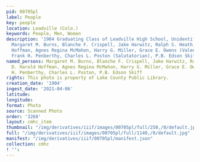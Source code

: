 ```yaml
---
pid: 00705pl
label: People
key: people
location: Leadville (Colo.)
keywords: People, Men, Women
description: '1904 Graduating Class of Leadville High School, Unidentified order:
  Margaret M. Burns, Blanche F. Crispell, Jake Harwitz, Ralph S. Heath, D. Harold
  Hoffman, Agnes Regina McMahon, Harry G. Miller, Grace E. Owens (Valedictorian) ,
  Frank H. Penberthy, Charles L. Poston (Salutatorian), P.B. Edson Skiff'
named_persons: Margaret M. Burns, Blanche F. Crispell, Jake Harwitz, Ralph S. Heath,
  D. Harold Hoffman, Agnes Regina McMahon, Harry G. Miller, Grace E. Owens, Frank
  H. Penberthy, Charles L. Poston, P.B. Edson Skiff
rights: This photo is property of Lake County Public Library.
creation_date: '1904'
ingest_date: '2021-04-06'
latitude: 
longitude: 
format: Photo
source: Scanned Photo
order: '3268'
layout: cmhc_item
thumbnail: "/img/derivatives/iiif/images/00705pl/full/250,/0/default.jpg"
full: "/img/derivatives/iiif/images/00705pl/full/1140,/0/default.jpg"
manifest: "/img/derivatives/iiif/00705pl/manifest.json"
collection: cmhc
! '': 
---
```

